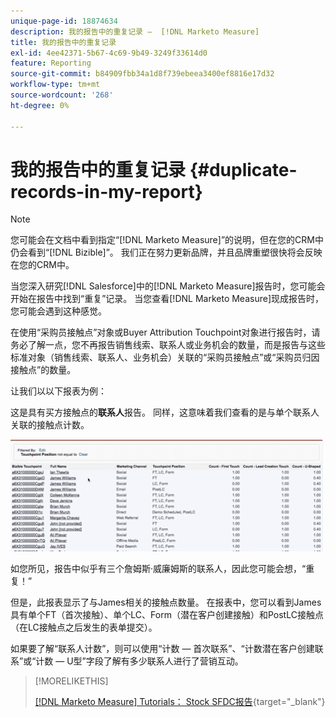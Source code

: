 ```yaml
---
unique-page-id: 18874634
description: 我的报告中的重复记录 —  [!DNL Marketo Measure]
title: 我的报告中的重复记录
exl-id: 4ee42371-5b67-4c69-9b49-3249f33614d0
feature: Reporting
source-git-commit: b84909fbb34a1d8f739ebeea3400ef8816e17d32
workflow-type: tm+mt
source-wordcount: '268'
ht-degree: 0%

---
```


# 我的报告中的重复记录 {#duplicate-records-in-my-report}

>[!NOTE]
>
>您可能会在文档中看到指定“[!DNL Marketo Measure]”的说明，但在您的CRM中仍会看到“[!DNL Bizible]”。 我们正在努力更新品牌，并且品牌重塑很快将会反映在您的CRM中。

当您深入研究[!DNL Salesforce]中的[!DNL Marketo Measure]报告时，您可能会开始在报告中找到“重复”记录。 当您查看[!DNL Marketo Measure]现成报告时，您可能会遇到这种感觉。

在使用“采购员接触点”对象或Buyer Attribution Touchpoint对象进行报告时，请务必了解一点，您不再报告销售线索、联系人或业务机会的数量，而是报告与这些标准对象（销售线索、联系人、业务机会）关联的“采购员接触点”或“采购员归因接触点”的数量。

让我们以以下报表为例：

这是具有买方接触点的&#x200B;**联系人**&#x200B;报告。 同样，这意味着我们查看的是与单个联系人关联的接触点计数。

![](assets/1.gif)

如您所见，报告中似乎有三个詹姆斯·威廉姆斯的联系人，因此您可能会想，“重复！”

但是，此报表显示了与James相关的接触点数量。 在报表中，您可以看到James具有单个FT（首次接触）、单个LC、Form（潜在客户创建接触）和PostLC接触点（在LC接触点之后发生的表单提交）。

如果要了解“联系人计数”，则可以使用“计数 — 首次联系”、“计数潜在客户创建联系”或“计数 — U型”字段了解有多少联系人进行了营销互动。

>[!MORELIKETHIS]
>
>[[!DNL Marketo Measure] Tutorials： Stock SFDC报告](https://experienceleague.adobe.com/en/docs/marketo-measure-learn/tutorials/onboarding/marketo-measure-102/stock-salesforce-reports){target="_blank"}
